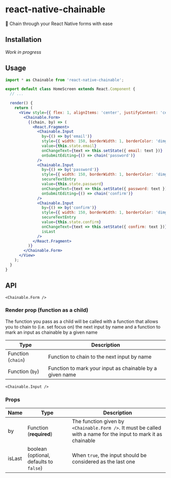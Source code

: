 # react-native-chainable

🔗 Chain through your React Native forms with ease

## Installation

_Work in progress_

## Usage

```jsx
import * as Chainable from 'react-native-chainable';

export default class HomeScreen extends React.Component {
  // ...

  render() {
    return (
      <View style={{ flex: 1, alignItems: 'center', justifyContent: 'center' }}>
        <Chainable.Form>
          {(chain, by) => (
            <React.Fragment>
              <Chainable.Input
                by={() => by('email')}
                style={{ width: 150, borderWidth: 1, borderColor: 'dimgrey' }}
                value={this.state.email}
                onChangeText={text => this.setState({ email: text })}
                onSubmitEditing={() => chain('password')}
              />
              <Chainable.Input
                by={() => by('password')}
                style={{ width: 150, borderWidth: 1, borderColor: 'dimgrey' }}
                secureTextEntry
                value={this.state.password}
                onChangeText={text => this.setState({ password: text })}
                onSubmitEditing={() => chain('confirm')}
              />
              <Chainable.Input
                by={() => by('confirm')}
                style={{ width: 150, borderWidth: 1, borderColor: 'dimgrey' }}
                secureTextEntry
                value={this.state.confirm}
                onChangeText={text => this.setState({ confirm: text })}
                isLast
              />
            </React.Fragment>
          )}
        </Chainable.Form>
      </View>
    );
  }
}
```

## API

`<Chainable.Form />`

### Render prop (function as a child)

The function you pass as a child will be called with a function that allows you to chain to (i.e. set focus on) the next input by name and a function to mark an input as chainable by a given name

| Type               | Description                                              |
| ------------------ | -------------------------------------------------------- |
| Function (`chain`) | Function to chain to the next input by name              |
| Function (`by`)    | Function to mark your input as chainable by a given name |

`<Chainable.Input />`

### Props

| Name   | Type                                    | Description                                                                                                     |
| ------ | --------------------------------------- | --------------------------------------------------------------------------------------------------------------- |
| by     | Function (**required**)                 | The function given by `<Chainable.Form />`. It must be called with a name for the input to mark it as chainable |
| isLast | boolean (optional, defaults to `false`) | When `true`, the input should be considered as the last one                                                     |
